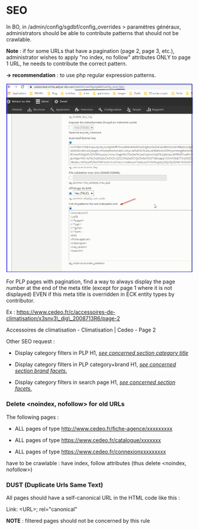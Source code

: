# **SEO**

In BO, in /admin/config/sgdbf/config\_overrides &gt; paramètres
généraux, administrators should be able to contribute patterns that
should not be crawlable.

**Note** : if for some URLs that have a pagination (page 2, page 3,
etc.), administrator wishes to apply "no index, no follow" attributes
ONLY to page 1 URL, he needs to contribute the correct pattern.

**-&gt; recommendation** : to use php regular expression patterns.

![img616](../img/img616.png)

For PLP pages with pagination, find a way to always display the page
number at the end of the meta title (except for page 1 where it is not
displayed) EVEN if this meta title is overridden in ECK entity types by
contributor.

Ex :
https://www.cedeo.fr/c/accessoires-de-climatisation/x3snv3\_dig\_2008713R6/page-2

Accessoires de climatisation - Climatisation | Cedeo - Page 2

Other SEO request :

-   Display category filters in PLP H1, [*see concerned section category
     title*](#products-listing-page)

-   Display category filters in PLP category+brand H1, [*see concerned
     section brand
     facets.*](https://docs.google.com/document/d/1yVb5CW7FBinU3MYea7s7UHUX-8-QGAIQ-9-UV51WWdk/edit#)

-   Display category filters in search page H1, [*see concerned section
     facets.*](#search-results)

### Delete &lt;noindex, nofollow&gt; for old URLs

The following pages :

- ALL pages of type http://www.cedeo.fr/fiche-agence/xxxxxxxxx

- ALL pages of type https://www.cedeo.fr/catalogue/xxxxxxx

- ALL pages of type https://www.cedeo.fr/connexionxxxxxxxxx

have to be crawlable : have index, follow attributes (thus delete
&lt;noindex, nofollow&gt;)

### DUST (Duplicate Urls Same Text)

All pages should have a self-canonical URL in the HTML code like this :

Link: &lt;URL&gt;; rel="canonical"

**NOTE** : filtered pages should not be concerned by this rule
